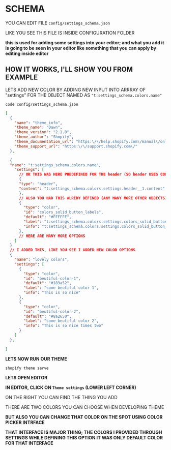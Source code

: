 # SCHEMA

YOU CAN EDIT FILE `config/settings_schema.json`

LIKE YOU SEE THIS FILE IS INSIDE CONFIGURATION FOLDER

**this is used for adding some settings into your editor; and what you add it is going to be seen in your editor like something that you can apply by editing inside editor**

## HOW IT WORKS, I'LL SHOW YOU FROM EXAMPLE

LETS ADD NEW COLOR BY ADDING NEW INPUT INTO ARRRAY OF "settings" FOR THE OBJECT NAMED AS `"t:settings_schema.colors.name"`

```
code config/settings_schema.json
```

```json
[
  {
    "name": "theme_info",
    "theme_name": "Dawn",
    "theme_version": "2.1.0",
    "theme_author": "Shopify",
    "theme_documentation_url": "https:\/\/help.shopify.com\/manual\/online-store\/themes\/os20\/themes-by-shopify\/dawn",
    "theme_support_url": "https:\/\/support.shopify.com\/"
  },

  {
  "name": "t:settings_schema.colors.name",
    "settings": [
      // OK THIS WAS HERE PREDEFINED FOR THE header (SO header USES COLOR CALLED "header")
      {
      "type": "header",
      "content": "t:settings_schema.colors.settings.header__1.content"
      },
      // ALSO YOU HAD THIS ALREDY DEFINED (ANY MANY MORE OTHER OBJECTS)
      {
        "type": "color",
        "id": "colors_solid_button_labels",
        "default": "#FFFFFF",
        "label": "t:settings_schema.colors.settings.colors_solid_button_labels.label",
        "info": "t:settings_schema.colors.settings.colors_solid_button_labels.info"
      },
      // HERE ARE MANY MORE OPTIONS
    ]
  }
  // I ADDED THIS, LIKE YOU SEE I ADDED NEW COLOR OPTIONS
  {
    "name": "lovely colors",
    "settings": [
      {
        "type": "color",
        "id": "beutiful-color-1",
        "default": "#183a52",
        "label": "some beutiful color 1",
        "info": "This is so nice"
      },
      {
        "type": "color",
        "id": "beutiful-color-2",
        "default": "#8a2650",
        "label": "some beutiful color 2",
        "info": "This is so nice times two"
      }
    ]
  },

]
```

**LETS NOW RUN OUR THEME**

```
shopify theme serve
```

**LETS OPEN EDITOR**

**IN EDITOR, CLICK ON `Theme settings` (LOWER LEFT CORNER)**

ON THE RIGHT YOU CAN FIND THE THING YOU ADD

THERE ARE TWO COLORS YOU CAN CHOOSE WHEN DEVELOPING THEME

**BUT ALSO YOU CAN CHANGE THAT COLOR ON THE SPOT USING COLOR PICKER INTRFACE**

**THAT INTERFACE IS MAJOR THING; THE COLORS I PROVIDED THROUGH SETTINGS WHILE DEFINING THIS OPTION IT WAS ONLY DEFAULT COLOR FOR THAT INTERFACE**